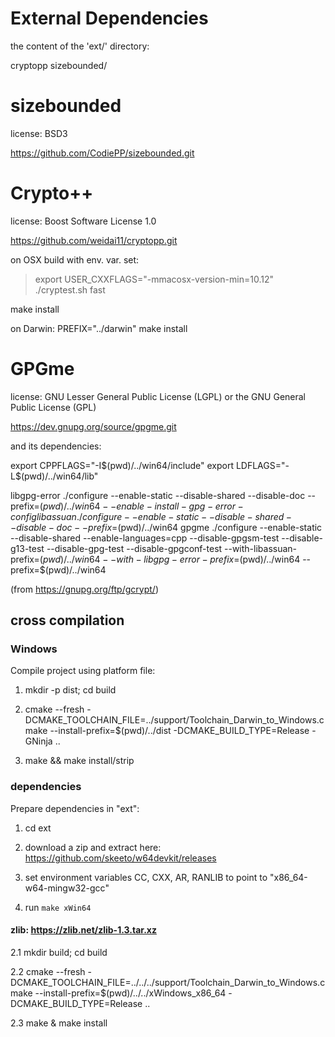 External Dependencies
=====================

the content of the 'ext/' directory:

  cryptopp
  sizebounded/


sizebounded
===========

license: BSD3

https://github.com/CodiePP/sizebounded.git


Crypto++
========

license: Boost Software License 1.0

https://github.com/weidai11/cryptopp.git

on OSX build with env. var. set:

> export USER_CXXFLAGS="-mmacosx-version-min=10.12"
> ./cryptest.sh fast


make install

on Darwin:
PREFIX="../darwin" make install

GPGme
=====

license: GNU Lesser General Public License (LGPL)
         or the GNU General Public License (GPL)

https://dev.gnupg.org/source/gpgme.git


and its dependencies:

export CPPFLAGS="-I$(pwd)/../win64/include"
export LDFLAGS="-L$(pwd)/../win64/lib"

libgpg-error
	./configure --enable-static --disable-shared  --disable-doc --prefix=$(pwd)/../win64 --enable-install-gpg-error-config
libassuan
	./configure --enable-static --disable-shared  --disable-doc --prefix=$(pwd)/../win64
gpgme
	./configure --enable-static --disable-shared --enable-languages=cpp --disable-gpgsm-test --disable-g13-test --disable-gpg-test --disable-gpgconf-test --with-libassuan-prefix=$(pwd)/../win64  --with-libgpg-error-prefix=$(pwd)/../win64  --prefix=$(pwd)/../win64


(from https://gnupg.org/ftp/gcrypt/)


## cross compilation

### Windows

Compile project using platform file:

1. mkdir -p dist; cd build

2. cmake --fresh -DCMAKE_TOOLCHAIN_FILE=../support/Toolchain_Darwin_to_Windows.cmake --install-prefix=$(pwd)/../dist -DCMAKE_BUILD_TYPE=Release -GNinja ..

3. make && make install/strip


### dependencies

Prepare dependencies in "ext":

1. cd ext

2. download a zip and extract here: https://github.com/skeeto/w64devkit/releases

3. set environment variables CC, CXX, AR, RANLIB to point to "x86_64-w64-mingw32-gcc"

4. run `make xWin64`



#### zlib: https://zlib.net/zlib-1.3.tar.xz

   2.1 mkdir build; cd build

   2.2 cmake --fresh -DCMAKE_TOOLCHAIN_FILE=../../../support/Toolchain_Darwin_to_Windows.cmake --install-prefix=$(pwd)/../../xWindows_x86_64 -DCMAKE_BUILD_TYPE=Release ..

   2.3 make & make install
